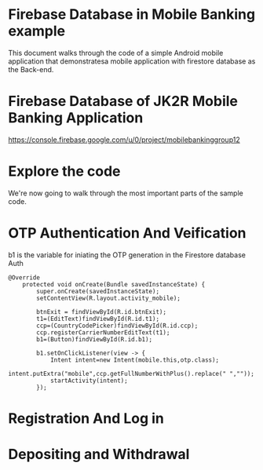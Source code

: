 # Firebase Database in Mobile Banking example
This document walks through the code of a simple Android mobile application that demonstratesa mobile application with firestore database as the Back-end.

# Firebase Database of JK2R Mobile Banking Application
https://console.firebase.google.com/u/0/project/mobilebankinggroup12

# Explore the code
We're now going to walk through the most important parts of the sample code.

# OTP Authentication And Veification

b1 is the variable for iniating the OTP generation in the Firestore database Auth
```
@Override
    protected void onCreate(Bundle savedInstanceState) {
        super.onCreate(savedInstanceState);
        setContentView(R.layout.activity_mobile);

        btnExit = findViewById(R.id.btnExit);
        t1=(EditText)findViewById(R.id.t1);
        ccp=(CountryCodePicker)findViewById(R.id.ccp);
        ccp.registerCarrierNumberEditText(t1);
        b1=(Button)findViewById(R.id.b1);

        b1.setOnClickListener(view -> {
            Intent intent=new Intent(mobile.this,otp.class);
            intent.putExtra("mobile",ccp.getFullNumberWithPlus().replace(" ",""));
            startActivity(intent);
        });
```

# Registration And Log in

# Depositing and Withdrawal
